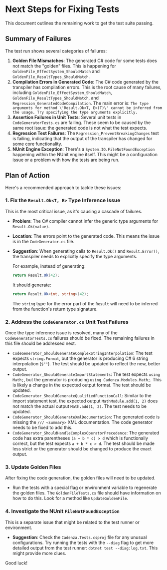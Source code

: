 # Next Steps for Fixing Tests

This document outlines the remaining work to get the test suite passing.

## Summary of Failures

The test run shows several categories of failures:

1.  **Golden File Mismatches**: The generated C# code for some tests does not match the "golden" files. This is happening for `GoldenFile_EffectSystem_ShouldMatch` and `GoldenFile_ResultTypes_ShouldMatch`.
2.  **Compilation Errors in Generated Code**: The C# code generated by the transpiler has compilation errors. This is the root cause of many failures, including `GoldenFile_EffectSystem_ShouldMatch`, `GoldenFile_ResultTypes_ShouldMatch`, and `Regression_GeneratedCodeCompilation`. The main error is: `The type arguments for method \'Result.Ok<T, E>(T)\' cannot be inferred from the usage. Try specifying the type arguments explicitly.`
3.  **Assertion Failures in Unit Tests**: Several unit tests in `CodeGeneratorTests.cs` are failing. These seem to be caused by the same root issue: the generated code is not what the test expects.
4.  **Regression Test Failures**: The `Regression_PreventBreakingChanges` test is failing, indicating that the output of the transpiler has changed for some core functionality.
5.  **NUnit Engine Exception**: There's a `System.IO.FileNotFoundException` happening within the NUnit engine itself. This might be a configuration issue or a problem with how the tests are being run.

## Plan of Action

Here's a recommended approach to tackle these issues:

### 1. Fix the `Result.Ok<T, E>` Type Inference Issue

This is the most critical issue, as it's causing a cascade of failures.

*   **Problem**: The C# compiler cannot infer the generic type arguments for `Result.Ok(value)`.
*   **Location**: The errors point to the generated code. This means the issue is in the `CodeGenerator.cs` file.
*   **Suggestion**: When generating calls to `Result.Ok()` and `Result.Error()`, the transpiler needs to explicitly specify the type arguments.

    For example, instead of generating:
    ```csharp
    return Result.Ok(42);
    ```
    It should generate:
    ```csharp
    return Result.Ok<int, string>(42);
    ```
    The `string` type for the error part of the `Result` will need to be inferred from the function's return type signature.

### 2. Address the `CodeGenerator.cs` Unit Test Failures

Once the type inference issue is resolved, many of the `CodeGeneratorTests.cs` failures should be fixed. The remaining failures in this file should be addressed next.

*   `CodeGenerator_ShouldGenerateComplexStringInterpolation`: The test expects `string.Format`, but the generator is producing C# 6 string interpolation (`$""`). The test should be updated to reflect the new, better output.
*   `CodeGenerator_ShouldGenerateImportStatements`: The test expects `using Math;`, but the generator is producing `using Cadenza.Modules.Math;`. This is likely a change in the expected output format. The test should be updated.
*   `CodeGenerator_ShouldGenerateQualifiedFunctionCall`: Similar to the import statement test, the expected output `MathModule.add(1, 2)` does not match the actual output `Math.add(1, 2)`. The test needs to be updated.
*   `CodeGenerator_ShouldGenerateXmlDocumentation`: The generated code is missing the `/// <summary>` XML documentation. The code generator needs to be fixed to add this.
*   `CodeGenerator_ShouldHandleComplexOperatorPrecedence`: The generated code has extra parentheses `(a + b * c) > d` which is functionally correct, but the test expects `a + b * c > d`. The test should be made less strict or the generator should be changed to produce the exact output.

### 3. Update Golden Files

After fixing the code generation, the golden files will need to be updated.

*   Run the tests with a special flag or environment variable to regenerate the golden files. The `GoldenFileTests.cs` file should have information on how to do this. Look for a method like `UpdateGoldenFile`.

### 4. Investigate the NUnit `FileNotFoundException`

This is a separate issue that might be related to the test runner or environment.

*   **Suggestion**: Check the `Cadenza.Tests.csproj` file for any unusual configurations. Try running the tests with the `--diag` flag to get more detailed output from the test runner: `dotnet test --diag:log.txt`. This might provide more clues.

Good luck!
